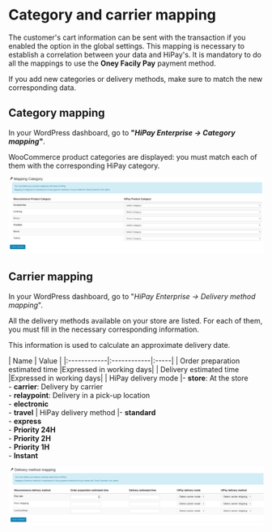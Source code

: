 # Category and carrier mapping

The customer's cart information can be sent with the transaction if you enabled the option in the global settings.
This mapping is necessary to establish a correlation between your data and HiPay's.
It is mandatory to do all the mappings to use the **Oney Facily Pay** payment method.

<div class="alert alert-warning">
	<i class="fa fa-warning"></i>
	If you add new categories or delivery methods, make sure to match the new corresponding data.
</div>


## Category mapping

In your WordPress dashboard, go to **"_HiPay Enterprise -> Category mapping_"**.

WooCommerce product categories are displayed: you must match each of them with the corresponding HiPay category.

![legend](images/category-mapping.png)

## Carrier mapping

In your WordPress dashboard, go to "_HiPay Enterprise -> Delivery method mapping_".

All the delivery methods available on your store are listed. For each of them, you must fill in the necessary corresponding information.

This information is used to calculate an approximate delivery date.

| Name               | Value |
|:------------|:------------|:-----|
| Order preparation estimated time     |Expressed in working days|
| Delivery estimated time              |Expressed in working days|
| HiPay delivery mode              |- **store**: At the store <br /> - **carrier**: Delivery by carrier <br /> - **relaypoint**: Delivery in a pick-up location <br /> - **electronic** <br /> - **travel**
| HiPay delivery method              |- **standard** <br /> - **express** <br /> - **Priority 24H** <br /> - **Priority 2H** <br /> - **Priority 1H** <br /> - **Instant**

![legend](images/carrier-mapping.png)
